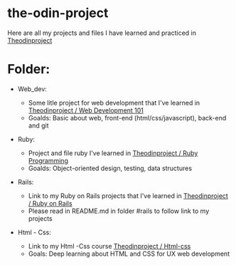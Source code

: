 # the-odin-project
Here are all my projects and files I have learned and practiced in [Theodinproject](https://www.theodinproject.com)

# Folder:

* Web_dev: 
  - Some litle project for web development that I've learned in  [Theodinproject / Web Development 101](https://www.theodinproject.com/courses/web-development-101)
  - Goalds: Basic about web, front-end (html/css/javascript), back-end and git

* Ruby:
  - Project and file ruby I've learned in  [Theodinproject / Ruby Programming](https://www.theodinproject.com/courses/ruby-programming)
  - Goalds: Object-oriented design, testing, data structures

* Rails: 
  - Link to my Ruby on Rails projects that I've learned in [Theodinproject / Ruby on Rails](https://www.theodinproject.com/courses/ruby-on-rails)
  - Please read in README.md in folder #rails to follow link to my projects
  
* Html - Css:
  - Link to my Html -Css course [Theodinproject / Html-css](https://www.theodinproject.com/courses/html-and-css)
  - Goals: Deep learning about HTML and CSS for UX web development
